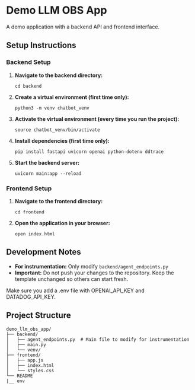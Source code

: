 # Demo LLM OBS App

A demo application with a backend API and frontend interface.

## Setup Instructions

### Backend Setup

1. **Navigate to the backend directory:**
   ```
   cd backend
   ```

2. **Create a virtual environment (first time only):**
   ```
   python3 -m venv chatbot_venv
   ```

3. **Activate the virtual environment (every time you run the project):**
   ```
   source chatbot_venv/bin/activate
   ```

4. **Install dependencies (first time only):**
   ```
   pip install fastapi uvicorn openai python-dotenv ddtrace
   ```

5. **Start the backend server:**
   ```
   uvicorn main:app --reload
   ```

### Frontend Setup

1. **Navigate to the frontend directory:**
   ```
   cd frontend
   ```

2. **Open the application in your browser:**
   ```
   open index.html
   ```

## Development Notes

- **For instrumentation:** Only modify `backend/agent_endpoints.py`
- **Important:** Do not push your changes to the repository. Keep the template unchanged so others can start fresh.

Make sure you add a .env file with OPENAI_API_KEY and DATADOG_API_KEY.

## Project Structure

```
demo_llm_obs_app/
├── backend/
│   ├── agent_endpoints.py  # Main file to modify for instrumentation
│   ├── main.py
│   └── venv/
├── frontend/
│   ├── app.js
│   ├── index.html
│   └── styles.css
└── README
|__ env
```